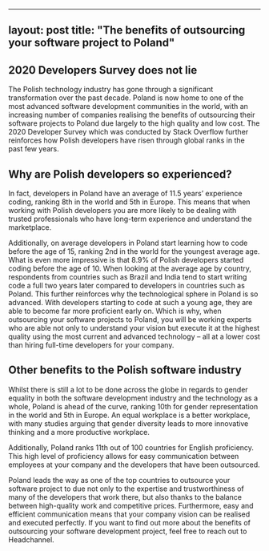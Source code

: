 
---
layout: post
title:  "The benefits of outsourcing your software project to Poland"
-----
## 2020 Developers Survey does not lie
The Polish technology industry has gone through a significant transformation over the past decade. Poland is now home to one of the most advanced software development communities in the world, with an increasing number of companies realising the benefits of outsourcing their software projects to Poland due largely to the high quality and low cost. The 2020 Developer Survey which was conducted by Stack Overflow further reinforces how Polish developers have risen through global ranks in the past few years.

## Why are Polish developers so experienced?
In fact, developers in Poland have an average of 11.5 years’ experience coding, ranking 8th in the world and 5th in Europe. This means that when working with Polish developers you are more likely to be dealing with trusted professionals who have long-term experience and understand the marketplace.

Additionally, on average developers in Poland start learning how to code before the age of 15, ranking 2nd in the world for the youngest average age. What is even more impressive is that 8.9% of Polish developers started coding before the age of 10. When looking at the average age by country, respondents from countries such as Brazil and India tend to start writing code a full two years later compared to developers in countries such as Poland. This further reinforces why the technological sphere in Poland is so advanced. With developers starting to code at such a young age, they are able to become far more proficient early on. Which is why, when outsourcing your software projects to Poland, you will be working experts who are able not only to understand your vision but execute it at the highest quality using the most current and advanced technology – all at a lower cost than hiring full-time developers for your company.

## Other benefits to the Polish software industry
Whilst there is still a lot to be done across the globe in regards to gender equality in both the software development industry and the technology as a whole, Poland is ahead of the curve, ranking 10th for gender representation in the world and 5th in Europe. An equal workplace is a better workplace, with many studies arguing that gender diversity leads to more innovative thinking and a more productive workplace.

Additionally, Poland ranks 11th out of 100 countries for English proficiency. This high level of proficiency allows for easy communication between employees at your company and the developers that have been outsourced.

Poland leads the way as one of the top countries to outsource your software project to due not only to the expertise and trustworthiness of many of the developers that work there, but also thanks to the balance between high-quality work and competitive prices. Furthermore, easy and efficient communication means that your company vision can be realised and executed perfectly. If you want to find out more about the benefits of outsourcing your software development project, feel free to reach out to Headchannel.
